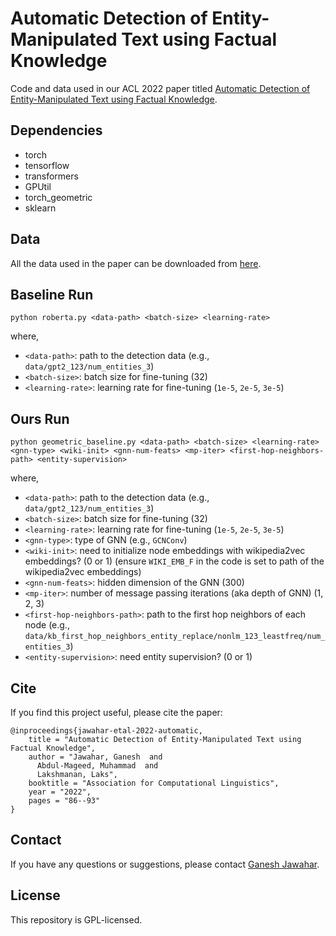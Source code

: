 # Automatic Detection of Entity-Manipulated Text using Factual Knowledge

Code and data used in our ACL 2022 paper titled [Automatic Detection of Entity-Manipulated Text using Factual Knowledge](https://arxiv.org/abs/2203.10343).

## Dependencies
* torch
* tensorflow
* transformers
* GPUtil
* torch_geometric
* sklearn

## Data
All the data used in the paper can be downloaded from [here](https://1drv.ms/u/s!AlflMXNPVy-wgpk_Oij5rYCXaLQWxQ?e=kpsLIq).

## Baseline Run
```
python roberta.py <data-path> <batch-size> <learning-rate>
```
where,
* `<data-path>`: path to the detection data (e.g., `data/gpt2_123/num_entities_3`)
* `<batch-size>`: batch size for fine-tuning (32)
* `<learning-rate>`: learning rate for fine-tuning (`1e-5`, `2e-5`, `3e-5`)

## Ours Run
```
python geometric_baseline.py <data-path> <batch-size> <learning-rate> <gnn-type> <wiki-init> <gnn-num-feats> <mp-iter> <first-hop-neighbors-path> <entity-supervision>
```
where,
* `<data-path>`: path to the detection data (e.g., `data/gpt2_123/num_entities_3`)
* `<batch-size>`: batch size for fine-tuning (32)
* `<learning-rate>`: learning rate for fine-tuning (`1e-5`, `2e-5`, `3e-5`)
* `<gnn-type>`: type of GNN (e.g., `GCNConv`)
* `<wiki-init>`: need to initialize node embeddings with wikipedia2vec embeddings? (0 or 1) (ensure `WIKI_EMB_F` in the code is set to path of the wikipedia2vec embeddings)
* `<gnn-num-feats>`: hidden dimension of the GNN (300)
* `<mp-iter>`: number of message passing iterations (aka depth of GNN) (1, 2, 3)
* `<first-hop-neighbors-path>`: path to the first hop neighbors of each node (e.g., `data/kb_first_hop_neighbors_entity_replace/nonlm_123_leastfreq/num_entities_3`)
* `<entity-supervision>`: need entity supervision? (0 or 1)

## Cite
If you find this project useful, please cite the paper:
```
@inproceedings{jawahar-etal-2022-automatic,
    title = "Automatic Detection of Entity-Manipulated Text using Factual Knowledge",
    author = "Jawahar, Ganesh  and
      Abdul-Mageed, Muhammad  and
      Lakshmanan, Laks",
    booktitle = "Association for Computational Linguistics",
    year = "2022",
    pages = "86--93"
}
```

## Contact
If you have any questions or suggestions, please contact [Ganesh Jawahar](mailto:ganeshjwhr@gmail.com).

## License
This repository is GPL-licensed.

